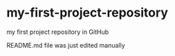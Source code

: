 # my-first-project-repository
my first project repository in GitHub

README.md file was just edited manually
